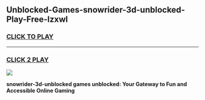
## Unblocked-Games-snowrider-3d-unblocked-Play-Free-lzxwl
<h3>
<a href="https://premium76.site?title=snowrider-3d-unblocked&ref=21A">CLICK TO PLAY</a></h3>
<hr>

<h3>
<a href="https://premium76.site?title=snowrider-3d-unblocked&ref=21A">CLICK 2 PLAY</a>
  
</h3>

<a href="https://premium76.site?title=snowrider-3d-unblocked&ref=21A"><img src="https://clearcache.store/games.png"></a>


**snowrider-3d-unblocked games unblocked: Your Gateway to Fun and Accessible Online Gaming**
